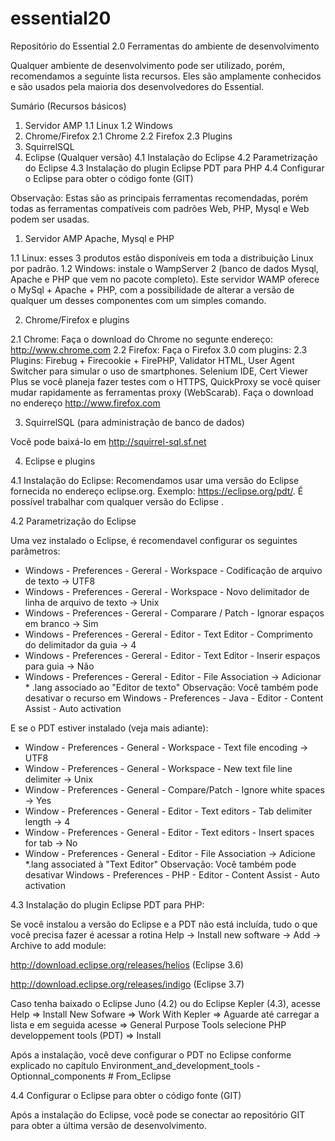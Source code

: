 # essential20
Repositório do Essential 2.0
Ferramentas do ambiente de desenvolvimento

Qualquer ambiente de desenvolvimento pode ser utilizado, porém, recomendamos a seguinte lista recursos. Eles são amplamente conhecidos e são usados pela maioria dos desenvolvedores do Essential.


Sumário (Recursos básicos)

1. Servidor AMP
1.1 Linux
1.2 Windows
2. Chrome/Firefox
2.1 Chrome
2.2 Firefox
2.3 Plugins
3. SquirrelSQL
4. Eclipse (Qualquer versão)
4.1 Instalação do Eclipse
4.2 Parametrização do Eclipse
4.3 Instalação do plugin Eclipse PDT para PHP
4.4 Configurar o Eclipse para obter o código fonte (GIT)

Observação: Estas são as principais ferramentas recomendadas, porém todas as ferramentas compatíveis com padrões Web, PHP, Mysql e Web podem ser usadas.

1. Servidor AMP
Apache, Mysql e PHP

1.1 Linux: esses 3 produtos estão disponíveis em toda a distribuição Linux por padrão.
1.2 Windows: instale o WampServer 2 (banco de dados Mysql, Apache e PHP que vem no pacote completo). Este servidor WAMP oferece o MySql + Apache + PHP, com a possibilidade de alterar a versão de qualquer um desses componentes com um simples comando.

2. Chrome/Firefox e plugins

2.1 Chrome: Faça o download do Chrome no segunte endereço: http://www.chrome.com
2.2 Firefox: Faça o Firefox 3.0 com plugins:
2.3 Plugins: Firebug + Firecookie + FirePHP, Validator HTML, User Agent Switcher para simular o uso de smartphones.
Selenium IDE, Cert Viewer Plus se você planeja fazer testes com o HTTPS, QuickProxy se você quiser mudar rapidamente as ferramentas proxy (WebScarab). Faça o download no endereço http://www.firefox.com

3. SquirrelSQL (para administração de banco de dados)

Você pode baixá-lo em http://squirrel-sql.sf.net

4. Eclipse e plugins

4.1 Instalação do Eclipse: Recomendamos usar uma versão do Eclipse fornecida no endereço eclipse.org. Exemplo: https://eclipse.org/pdt/. É possível trabalhar com qualquer versão do Eclipse .

4.2 Parametrização do Eclipse

Uma vez instalado o Eclipse, é recomendavel configurar os seguintes parâmetros:

* Windows - Preferences - Gereral - Workspace - Codificação de arquivo de texto -> UTF8
* Windows - Preferences - Gereral - Workspace - Novo delimitador de linha de arquivo de texto -> Unix
* Windows - Preferences - Gereral - Comparare / Patch - Ignorar espaços em branco -> Sim
* Windows - Preferences - Gereral - Editor - Text Editor - Comprimento do delimitador da guia -> 4
* Windows - Preferences - Gereral - Editor - Text Editor - Inserir espaços para guia -> Não
* Windows - Preferences - Gereral - Editor - File Association -> Adicionar * .lang associado ao "Editor de texto"
Observação: Você também pode desativar o recurso em Windows - Preferences - Java - Editor - Content Assist - Auto activation

E se o PDT estiver instalado (veja mais adiante):

* Window - Preferences - General - Workspace - Text file encoding -> UTF8
* Window - Preferences - General - Workspace - New text file line delimiter -> Unix
* Window - Preferences - General - Compare/Patch - Ignore white spaces -> Yes
* Window - Preferences - General - Editor - Text editors - Tab delimiter length -> 4
* Window - Preferences - General - Editor - Text editors - Insert spaces for tab -> No
* Window - Preferences - General - Editor - File Association -> Adicione *.lang associated à "Text Editor"
Observação: Você também pode desativar Windows - Preferences - PHP - Editor - Content Assist - Auto activation

4.3 Instalação do plugin Eclipse PDT para PHP:

Se você instalou a versão do Eclipse e a PDT não está incluída, tudo o que você precisa fazer é acessar a rotina Help -> Install new software -> Add -> Archive to add module:

http://download.eclipse.org/releases/helios (Eclipse 3.6)

http://download.eclipse.org/releases/indigo (Eclipse 3.7)

Caso tenha baixado o Eclipse Juno (4.2) ou do Eclipse Kepler (4.3), acesse Help => Install New Sofware => Work With Kepler => Aguarde até carregar a lista e em seguida acesse => General Purpose Tools selecione PHP developpement tools (PDT) => Install

Após a instalação, você  deve configurar o PDT no Eclipse conforme explicado no capítulo Environment_and_development_tools _-_ Optionnal_components # From_Eclipse

4.4 Configurar o Eclipse para obter o código fonte (GIT)

Após a instalação do Eclipse, você pode se conectar ao repositório GIT para obter a última versão de desenvolvimento.
